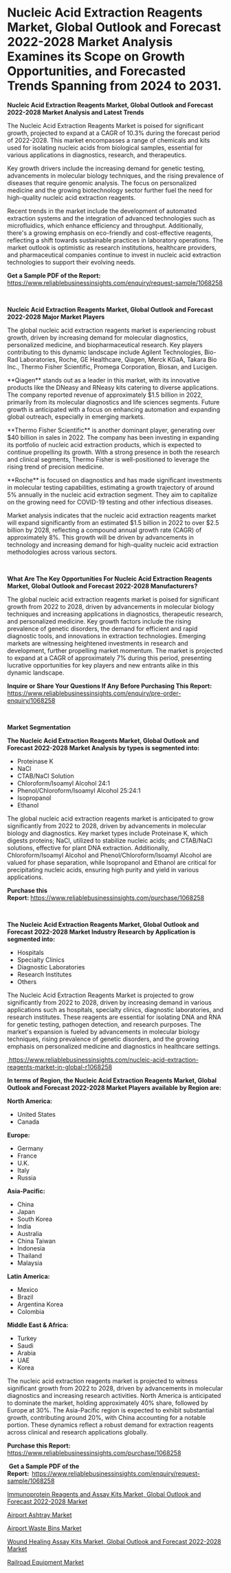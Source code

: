 <p><h1>Nucleic Acid Extraction Reagents Market, Global Outlook and Forecast 2022-2028 Market Analysis Examines its Scope on Growth Opportunities, and Forecasted Trends Spanning from 2024 to 2031.</h1></p><p><strong>Nucleic Acid Extraction Reagents Market, Global Outlook and Forecast 2022-2028 Market Analysis and Latest Trends</strong></p>
<p><p>The Nucleic Acid Extraction Reagents Market is poised for significant growth, projected to expand at a CAGR of 10.3% during the forecast period of 2022-2028. This market encompasses a range of chemicals and kits used for isolating nucleic acids from biological samples, essential for various applications in diagnostics, research, and therapeutics.</p><p>Key growth drivers include the increasing demand for genetic testing, advancements in molecular biology techniques, and the rising prevalence of diseases that require genomic analysis. The focus on personalized medicine and the growing biotechnology sector further fuel the need for high-quality nucleic acid extraction reagents.</p><p>Recent trends in the market include the development of automated extraction systems and the integration of advanced technologies such as microfluidics, which enhance efficiency and throughput. Additionally, there's a growing emphasis on eco-friendly and cost-effective reagents, reflecting a shift towards sustainable practices in laboratory operations. The market outlook is optimistic as research institutions, healthcare providers, and pharmaceutical companies continue to invest in nucleic acid extraction technologies to support their evolving needs.</p></p>
<p><strong>Get a Sample PDF of the Report:&nbsp;</strong> <a href="https://www.reliablebusinessinsights.com/enquiry/request-sample/1068258?utm_campaign=117&utm_medium=2&utm_source=Github&utm_content=ia&utm_term=03122024&utm_id=nucleic-acid-extraction-reagents-market-global-outlook-and-forecast-2022-2028">https://www.reliablebusinessinsights.com/enquiry/request-sample/1068258</a></p>
<p>&nbsp;</p>
<p><strong>Nucleic Acid Extraction Reagents Market, Global Outlook and Forecast 2022-2028 Major Market Players</strong></p>
<p><p>The global nucleic acid extraction reagents market is experiencing robust growth, driven by increasing demand for molecular diagnostics, personalized medicine, and biopharmaceutical research. Key players contributing to this dynamic landscape include Agilent Technologies, Bio-Rad Laboratories, Roche, GE Healthcare, Qiagen, Merck KGaA, Takara Bio Inc., Thermo Fisher Scientific, Promega Corporation, Biosan, and Lucigen.</p><p>**Qiagen** stands out as a leader in this market, with its innovative products like the DNeasy and RNeasy kits catering to diverse applications. The company reported revenue of approximately $1.5 billion in 2022, primarily from its molecular diagnostics and life sciences segments. Future growth is anticipated with a focus on enhancing automation and expanding global outreach, especially in emerging markets.</p><p>**Thermo Fisher Scientific** is another dominant player, generating over $40 billion in sales in 2022. The company has been investing in expanding its portfolio of nucleic acid extraction products, which is expected to continue propelling its growth. With a strong presence in both the research and clinical segments, Thermo Fisher is well-positioned to leverage the rising trend of precision medicine.</p><p>**Roche** is focused on diagnostics and has made significant investments in molecular testing capabilities, estimating a growth trajectory of around 5% annually in the nucleic acid extraction segment. They aim to capitalize on the growing need for COVID-19 testing and other infectious diseases.</p><p>Market analysis indicates that the nucleic acid extraction reagents market will expand significantly from an estimated $1.5 billion in 2022 to over $2.5 billion by 2028, reflecting a compound annual growth rate (CAGR) of approximately 8%. This growth will be driven by advancements in technology and increasing demand for high-quality nucleic acid extraction methodologies across various sectors.</p></p>
<p>&nbsp;</p>
<p><strong>What Are The Key Opportunities For Nucleic Acid Extraction Reagents Market, Global Outlook and Forecast 2022-2028 Manufacturers?</strong></p>
<p><p>The global nucleic acid extraction reagents market is poised for significant growth from 2022 to 2028, driven by advancements in molecular biology techniques and increasing applications in diagnostics, therapeutic research, and personalized medicine. Key growth factors include the rising prevalence of genetic disorders, the demand for efficient and rapid diagnostic tools, and innovations in extraction technologies. Emerging markets are witnessing heightened investments in research and development, further propelling market momentum. The market is projected to expand at a CAGR of approximately 7% during this period, presenting lucrative opportunities for key players and new entrants alike in this dynamic landscape.</p></p>
<p><strong>Inquire or Share Your Questions If Any Before Purchasing This Report:</strong> <a href="https://www.reliablebusinessinsights.com/enquiry/pre-order-enquiry/1068258?utm_campaign=117&utm_medium=2&utm_source=Github&utm_content=ia&utm_term=03122024&utm_id=nucleic-acid-extraction-reagents-market-global-outlook-and-forecast-2022-2028">https://www.reliablebusinessinsights.com/enquiry/pre-order-enquiry/1068258</a></p>
<p>&nbsp;</p>
<p><strong>Market Segmentation</strong></p>
<p><strong>The Nucleic Acid Extraction Reagents Market, Global Outlook and Forecast 2022-2028 Market Analysis by types is segmented into:</strong></p>
<p><ul><li>Proteinase K</li><li>NaCl</li><li>CTAB/NaCl Solution</li><li>Chloroform/Isoamyl Alcohol 24:1</li><li>Phenol/Chloroform/Isoamyl Alcohol 25:24:1</li><li>Isopropanol</li><li>Ethanol</li></ul></p>
<p><p>The global nucleic acid extraction reagents market is anticipated to grow significantly from 2022 to 2028, driven by advancements in molecular biology and diagnostics. Key market types include Proteinase K, which digests proteins; NaCl, utilized to stabilize nucleic acids; and CTAB/NaCl solutions, effective for plant DNA extraction. Additionally, Chloroform/Isoamyl Alcohol and Phenol/Chloroform/Isoamyl Alcohol are valued for phase separation, while Isopropanol and Ethanol are critical for precipitating nucleic acids, ensuring high purity and yield in various applications.</p></p>
<p><strong>Purchase this Report:&nbsp;</strong><a href="https://www.reliablebusinessinsights.com/purchase/1068258?utm_campaign=117&utm_medium=2&utm_source=Github&utm_content=ia&utm_term=03122024&utm_id=nucleic-acid-extraction-reagents-market-global-outlook-and-forecast-2022-2028">https://www.reliablebusinessinsights.com/purchase/1068258</a></p>
<p>&nbsp;</p>
<p><strong>The Nucleic Acid Extraction Reagents Market, Global Outlook and Forecast 2022-2028 Market Industry Research by Application is segmented into:</strong></p>
<p><ul><li>Hospitals</li><li>Specialty Clinics</li><li>Diagnostic Laboratories</li><li>Research Institutes</li><li>Others</li></ul></p>
<p><p>The Nucleic Acid Extraction Reagents Market is projected to grow significantly from 2022 to 2028, driven by increasing demand in various applications such as hospitals, specialty clinics, diagnostic laboratories, and research institutes. These reagents are essential for isolating DNA and RNA for genetic testing, pathogen detection, and research purposes. The market's expansion is fueled by advancements in molecular biology techniques, rising prevalence of genetic disorders, and the growing emphasis on personalized medicine and diagnostics in healthcare settings.</p></p>
<p><a href="https://www.reliablebusinessinsights.com/nucleic-acid-extraction-reagents-market-in-global-r1068258?utm_campaign=117&utm_medium=2&utm_source=Github&utm_content=ia&utm_term=03122024&utm_id=nucleic-acid-extraction-reagents-market-global-outlook-and-forecast-2022-2028">&nbsp;https://www.reliablebusinessinsights.com/nucleic-acid-extraction-reagents-market-in-global-r1068258</a></p>
<p><strong>In terms of Region, the Nucleic Acid Extraction Reagents Market, Global Outlook and Forecast 2022-2028 Market Players available by Region are:</strong></p>
<p>
    <p> <strong> North America: </strong>
        <ul>
            <li>United States</li>
            <li>Canada</li>
        </ul>
        </p> 
    <p> <strong> Europe: </strong>
        <ul>
            <li>Germany</li>
            <li>France</li>
            <li>U.K.</li>
            <li>Italy</li>
            <li>Russia</li>
        </ul>
        </p> 
    <p> <strong> Asia-Pacific: </strong>
        <ul>
            <li>China</li>
            <li>Japan</li>
            <li>South Korea</li>
            <li>India</li>
            <li>Australia</li>
            <li>China Taiwan</li>
            <li>Indonesia</li>
            <li>Thailand</li>
            <li>Malaysia</li>
        </ul>
        </p> 
    <p> <strong> Latin America: </strong>
        <ul>
            <li>Mexico</li>
            <li>Brazil</li>
            <li>Argentina Korea</li>
            <li>Colombia</li>
        </ul>
        </p> 
    <p> <strong> Middle East & Africa: </strong>
        <ul>
            <li>Turkey</li>
            <li>Saudi</li>
            <li>Arabia</li>
            <li>UAE</li>
            <li>Korea</li>
        </ul>
    </p>
    </p>
<p><p>The nucleic acid extraction reagents market is projected to witness significant growth from 2022 to 2028, driven by advancements in molecular diagnostics and increasing research activities. North America is anticipated to dominate the market, holding approximately 40% share, followed by Europe at 30%. The Asia-Pacific region is expected to exhibit substantial growth, contributing around 20%, with China accounting for a notable portion. These dynamics reflect a robust demand for extraction reagents across clinical and research applications globally.</p></p>
<p><strong>Purchase this Report: </strong><a href="https://www.reliablebusinessinsights.com/purchase/1068258?utm_campaign=117&utm_medium=2&utm_source=Github&utm_content=ia&utm_term=03122024&utm_id=nucleic-acid-extraction-reagents-market-global-outlook-and-forecast-2022-2028">https://www.reliablebusinessinsights.com/purchase/1068258</a></p>
<p>&nbsp;<strong>Get a Sample PDF of the Report:&nbsp;&nbsp;</strong><a href="https://www.reliablebusinessinsights.com/enquiry/request-sample/1068258?utm_campaign=117&utm_medium=2&utm_source=Github&utm_content=ia&utm_term=03122024&utm_id=nucleic-acid-extraction-reagents-market-global-outlook-and-forecast-2022-2028">https://www.reliablebusinessinsights.com/enquiry/request-sample/1068258</a></p>
<p><strong></strong></p>
<p><p><a href="https://github.com/AlisaRowe24/Market-Research-Report-List-1/blob/main/immunoprotein-reagents-and-assay-kits-market-global-outlook-and-forecast-2022-2028-market.md?utm_campaign=117&utm_medium=2&utm_source=Github&utm_content=ia&utm_term=03122024&utm_id=nucleic-acid-extraction-reagents-market-global-outlook-and-forecast-2022-2028">Immunoprotein Reagents and Assay Kits Market, Global Outlook and Forecast 2022-2028 Market</a></p><p><a href="https://issuu.com/reportprime-2/docs/airport-ashtray-market-size-2030.pptx?utm_campaign=117&utm_medium=2&utm_source=Github&utm_content=ia&utm_term=03122024&utm_id=nucleic-acid-extraction-reagents-market-global-outlook-and-forecast-2022-2028">Airport Ashtray Market</a></p><p><a href="https://issuu.com/reportprime-2/docs/airport-waste-bins-market-size-2030.pptx?utm_campaign=117&utm_medium=2&utm_source=Github&utm_content=ia&utm_term=03122024&utm_id=nucleic-acid-extraction-reagents-market-global-outlook-and-forecast-2022-2028">Airport Waste Bins Market</a></p><p><a href="https://github.com/arvelm4nthig/Market-Research-Report-List-1/blob/main/wound-healing-assay-kits-market-global-outlook-and-forecast-2022-2028-market.md?utm_campaign=117&utm_medium=2&utm_source=Github&utm_content=ia&utm_term=03122024&utm_id=nucleic-acid-extraction-reagents-market-global-outlook-and-forecast-2022-2028">Wound Healing Assay Kits Market, Global Outlook and Forecast 2022-2028 Market</a></p><p><a href="https://www.linkedin.com/pulse/railroad-equipment-market-trends-focusing-insight-forecast-6b6we?utm_campaign=117&utm_medium=2&utm_source=Github&utm_content=ia&utm_term=03122024&utm_id=nucleic-acid-extraction-reagents-market-global-outlook-and-forecast-2022-2028">Railroad Equipment Market</a></p></p>